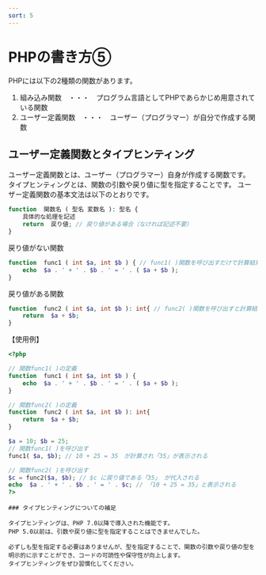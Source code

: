 ```yaml
---
sort: 5
---
```

# PHPの書き方⑤

PHPには以下の2種類の関数があります。

1. 組み込み関数　・・・　プログラム言語としてPHPであらかじめ用意されている関数
1. ユーザー定義関数　・・・　ユーザー（プログラマー）が自分で作成する関数

## ユーザー定義関数とタイプヒンティング

ユーザー定義関数とは、ユーザー（プログラマー）自身が作成する関数です。
タイプヒンティングとは、関数の引数や戻り値に型を指定することです。
ユーザー定義関数の基本文法は以下のとおりです。

```php
function  関数名 ( 型名 変数名 ): 型名 { 
    具体的な処理を記述
    return  戻り値; // 戻り値がある場合（なければ記述不要）
}
```

戻り値がない関数

```php
function  func1 ( int $a, int $b ) { // func1( )関数を呼び出すだけで計算結果を表示する
    echo  $a . ' + ' . $b . ' = ' . ( $a + $b );
}
```

戻り値がある関数

```php
function  func2 ( int $a, int $b ): int{ // func2( )関数を呼び出すと計算結果が戻り値として返ってくる
    return  $a + $b;
}
```

【使用例】

```php
<?php

// 関数func1( )の定義
function  func1 ( int $a, int $b ) {
    echo  $a . ' + ' . $b . ' = ' . ( $a + $b );
}

// 関数func2( )の定義 
function  func2 ( int $a, int $b ): int{
    return  $a + $b;
}

$a = 10; $b = 25;
// 関数func1( )を呼び出す
func1( $a, $b); // 10 + 25 = 35　が計算され「35」が表示される

// 関数func2( )を呼び出す
$c = func2($a, $b); // $c に戻り値である「35」 が代入される
echo  $a . ' + ' . $b . ' = ' . $c; // 「10 + 25 = 35」と表示される
?>
```

```note
### タイプヒンティングについての補足

タイプヒンティングは、PHP 7.0以降で導入された機能です。
PHP 5.0以前は、引数や戻り値に型を指定することはできませんでした。

必ずしも型を指定する必要はありませんが、型を指定することで、関数の引数や戻り値の型を明示的に示すことができ、コードの可読性や保守性が向上します。
タイプヒンティングをぜひ習慣化してください。
```
